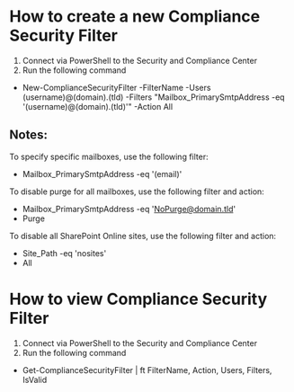 # How to create a new Compliance Security Filter
1. Connect via PowerShell to the Security and Compliance Center
2. Run the following command
- New-ComplianceSecurityFilter -FilterName <Name> -Users (username)@(domain).(tld) -Filters "Mailbox_PrimarySmtpAddress -eq '(username)@(domain).(tld)'" -Action All

## Notes:
To specify specific mailboxes, use the following filter:
- Mailbox_PrimarySmtpAddress -eq '(email)'
  
To disable purge for all mailboxes, use the following filter and action:
- Mailbox_PrimarySmtpAddress -eq 'NoPurge@domain.tld'
- Purge

To disable all SharePoint Online sites, use the following filter and action:
- Site_Path -eq 'nosites'
- All
  
# How to view Compliance Security Filter
1. Connect via PowerShell to the Security and Compliance Center
2. Run the following command
  - Get-ComplianceSecurityFilter | ft FilterName, Action, Users, Filters, IsValid
